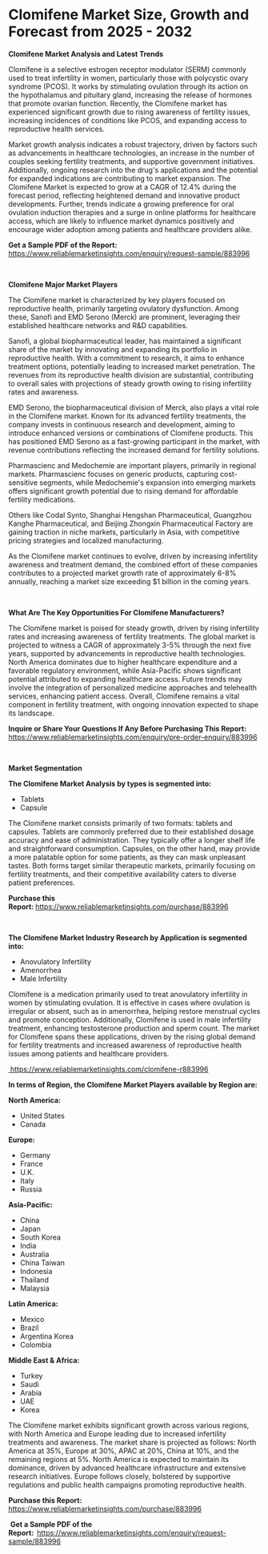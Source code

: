 <p><h1>Clomifene Market Size, Growth and Forecast from 2025 - 2032</h1></p><p><strong>Clomifene Market Analysis and Latest Trends</strong></p>
<p><p>Clomifene is a selective estrogen receptor modulator (SERM) commonly used to treat infertility in women, particularly those with polycystic ovary syndrome (PCOS). It works by stimulating ovulation through its action on the hypothalamus and pituitary gland, increasing the release of hormones that promote ovarian function. Recently, the Clomifene market has experienced significant growth due to rising awareness of fertility issues, increasing incidences of conditions like PCOS, and expanding access to reproductive health services.</p><p>Market growth analysis indicates a robust trajectory, driven by factors such as advancements in healthcare technologies, an increase in the number of couples seeking fertility treatments, and supportive government initiatives. Additionally, ongoing research into the drug's applications and the potential for expanded indications are contributing to market expansion. The Clomifene Market is expected to grow at a CAGR of 12.4% during the forecast period, reflecting heightened demand and innovative product developments. Further, trends indicate a growing preference for oral ovulation induction therapies and a surge in online platforms for healthcare access, which are likely to influence market dynamics positively and encourage wider adoption among patients and healthcare providers alike.</p></p>
<p><strong>Get a Sample PDF of the Report:&nbsp;</strong> <a href="https://www.reliablemarketinsights.com/enquiry/request-sample/883996?utm_campaign=2731&utm_medium=2&utm_source=Github&utm_content=ia&utm_term=19042025&utm_id=clomifene">https://www.reliablemarketinsights.com/enquiry/request-sample/883996</a></p>
<p>&nbsp;</p>
<p><strong>Clomifene Major Market Players</strong></p>
<p><p>The Clomifene market is characterized by key players focused on reproductive health, primarily targeting ovulatory dysfunction. Among these, Sanofi and EMD Serono (Merck) are prominent, leveraging their established healthcare networks and R&D capabilities.</p><p>Sanofi, a global biopharmaceutical leader, has maintained a significant share of the market by innovating and expanding its portfolio in reproductive health. With a commitment to research, it aims to enhance treatment options, potentially leading to increased market penetration. The revenues from its reproductive health division are substantial, contributing to overall sales with projections of steady growth owing to rising infertility rates and awareness.</p><p>EMD Serono, the biopharmaceutical division of Merck, also plays a vital role in the Clomifene market. Known for its advanced fertility treatments, the company invests in continuous research and development, aiming to introduce enhanced versions or combinations of Clomifene products. This has positioned EMD Serono as a fast-growing participant in the market, with revenue contributions reflecting the increased demand for fertility solutions.</p><p>Pharmascienc and Medochemie are important players, primarily in regional markets. Pharmascienc focuses on generic products, capturing cost-sensitive segments, while Medochemie's expansion into emerging markets offers significant growth potential due to rising demand for affordable fertility medications.</p><p>Others like Codal Synto, Shanghai Hengshan Pharmaceutical, Guangzhou Kanghe Pharmaceutical, and Beijing Zhongxin Pharmaceutical Factory are gaining traction in niche markets, particularly in Asia, with competitive pricing strategies and localized manufacturing.</p><p>As the Clomifene market continues to evolve, driven by increasing infertility awareness and treatment demand, the combined effort of these companies contributes to a projected market growth rate of approximately 6-8% annually, reaching a market size exceeding $1 billion in the coming years.</p></p>
<p>&nbsp;</p>
<p><strong>What Are The Key Opportunities For Clomifene Manufacturers?</strong></p>
<p><p>The Clomifene market is poised for steady growth, driven by rising infertility rates and increasing awareness of fertility treatments. The global market is projected to witness a CAGR of approximately 3-5% through the next five years, supported by advancements in reproductive health technologies. North America dominates due to higher healthcare expenditure and a favorable regulatory environment, while Asia-Pacific shows significant potential attributed to expanding healthcare access. Future trends may involve the integration of personalized medicine approaches and telehealth services, enhancing patient access. Overall, Clomifene remains a vital component in fertility treatment, with ongoing innovation expected to shape its landscape.</p></p>
<p><strong>Inquire or Share Your Questions If Any Before Purchasing This Report:</strong> <a href="https://www.reliablemarketinsights.com/enquiry/pre-order-enquiry/883996?utm_campaign=2731&utm_medium=2&utm_source=Github&utm_content=ia&utm_term=19042025&utm_id=clomifene">https://www.reliablemarketinsights.com/enquiry/pre-order-enquiry/883996</a></p>
<p>&nbsp;</p>
<p><strong>Market Segmentation</strong></p>
<p><strong>The Clomifene Market Analysis by types is segmented into:</strong></p>
<p><ul><li>Tablets</li><li>Capsule</li></ul></p>
<p><p>The Clomifene market consists primarily of two formats: tablets and capsules. Tablets are commonly preferred due to their established dosage accuracy and ease of administration. They typically offer a longer shelf life and straightforward consumption. Capsules, on the other hand, may provide a more palatable option for some patients, as they can mask unpleasant tastes. Both forms target similar therapeutic markets, primarily focusing on fertility treatments, and their competitive availability caters to diverse patient preferences.</p></p>
<p><strong>Purchase this Report:&nbsp;</strong><a href="https://www.reliablemarketinsights.com/purchase/883996?utm_campaign=2731&utm_medium=2&utm_source=Github&utm_content=ia&utm_term=19042025&utm_id=clomifene">https://www.reliablemarketinsights.com/purchase/883996</a></p>
<p>&nbsp;</p>
<p><strong>The Clomifene Market Industry Research by Application is segmented into:</strong></p>
<p><ul><li>Anovulatory Infertility</li><li>Amenorrhea</li><li>Male Infertility</li></ul></p>
<p><p>Clomifene is a medication primarily used to treat anovulatory infertility in women by stimulating ovulation. It is effective in cases where ovulation is irregular or absent, such as in amenorrhea, helping restore menstrual cycles and promote conception. Additionally, Clomifene is used in male infertility treatment, enhancing testosterone production and sperm count. The market for Clomifene spans these applications, driven by the rising global demand for fertility treatments and increased awareness of reproductive health issues among patients and healthcare providers.</p></p>
<p><a href="https://www.reliablemarketinsights.com/clomifene-r883996?utm_campaign=2731&utm_medium=2&utm_source=Github&utm_content=ia&utm_term=19042025&utm_id=clomifene">&nbsp;https://www.reliablemarketinsights.com/clomifene-r883996</a></p>
<p><strong>In terms of Region, the Clomifene Market Players available by Region are:</strong></p>
<p>
    <p> <strong> North America: </strong>
        <ul>
            <li>United States</li>
            <li>Canada</li>
        </ul>
        </p> 
    <p> <strong> Europe: </strong>
        <ul>
            <li>Germany</li>
            <li>France</li>
            <li>U.K.</li>
            <li>Italy</li>
            <li>Russia</li>
        </ul>
        </p> 
    <p> <strong> Asia-Pacific: </strong>
        <ul>
            <li>China</li>
            <li>Japan</li>
            <li>South Korea</li>
            <li>India</li>
            <li>Australia</li>
            <li>China Taiwan</li>
            <li>Indonesia</li>
            <li>Thailand</li>
            <li>Malaysia</li>
        </ul>
        </p> 
    <p> <strong> Latin America: </strong>
        <ul>
            <li>Mexico</li>
            <li>Brazil</li>
            <li>Argentina Korea</li>
            <li>Colombia</li>
        </ul>
        </p> 
    <p> <strong> Middle East & Africa: </strong>
        <ul>
            <li>Turkey</li>
            <li>Saudi</li>
            <li>Arabia</li>
            <li>UAE</li>
            <li>Korea</li>
        </ul>
    </p>
    </p>
<p><p>The Clomifene market exhibits significant growth across various regions, with North America and Europe leading due to increased infertility treatments and awareness. The market share is projected as follows: North America at 35%, Europe at 30%, APAC at 20%, China at 10%, and the remaining regions at 5%. North America is expected to maintain its dominance, driven by advanced healthcare infrastructure and extensive research initiatives. Europe follows closely, bolstered by supportive regulations and public health campaigns promoting reproductive health.</p></p>
<p><strong>Purchase this Report: </strong><a href="https://www.reliablemarketinsights.com/purchase/883996?utm_campaign=2731&utm_medium=2&utm_source=Github&utm_content=ia&utm_term=19042025&utm_id=clomifene">https://www.reliablemarketinsights.com/purchase/883996</a></p>
<p>&nbsp;<strong>Get a Sample PDF of the Report:&nbsp;&nbsp;</strong><a href="https://www.reliablemarketinsights.com/enquiry/request-sample/883996?utm_campaign=2731&utm_medium=2&utm_source=Github&utm_content=ia&utm_term=19042025&utm_id=clomifene">https://www.reliablemarketinsights.com/enquiry/request-sample/883996</a></p>
<p><strong></strong></p>
<p><p></p><p></p><p></p></p>